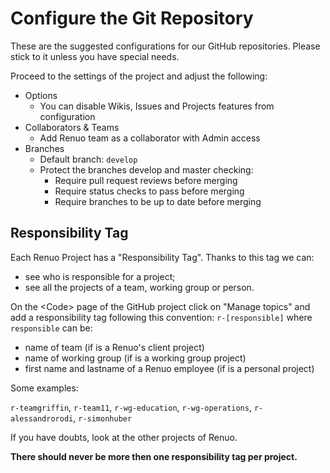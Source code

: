 # Configure the Git Repository

These are the suggested configurations for our GitHub repositories.
Please stick to it unless you have special needs.

Proceed to the settings of the project and adjust the following:
* Options
  * You can disable Wikis, Issues and Projects features from configuration
* Collaborators & Teams
  * Add Renuo team as a collaborator with Admin access
* Branches
  * Default branch: `develop`
  * Protect the branches develop and master checking:
    * Require pull request reviews before merging
    * Require status checks to pass before merging
    * Require branches to be up to date before merging

## Responsibility Tag

Each Renuo Project has a "Responsibility Tag". Thanks to this tag we can:

* see who is responsible for a project;
* see all the projects of a team, working group or person.

On the \<Code\> page of the GitHub project click on "Manage topics" and add a responsibility tag following this
convention: `r-[responsible]` where `responsible` can be:

* name of team (if is a Renuo's client project)
* name of working group (if is a working group project)
* first name and lastname of a Renuo employee (if is a personal project)

Some examples:

`r-teamgriffin`, `r-team11`, `r-wg-education`, `r-wg-operations`, `r-alessandrorodi`, `r-simonhuber`

If you have doubts, look at the other projects of Renuo.

**There should never be more then one responsibility tag per project.**
